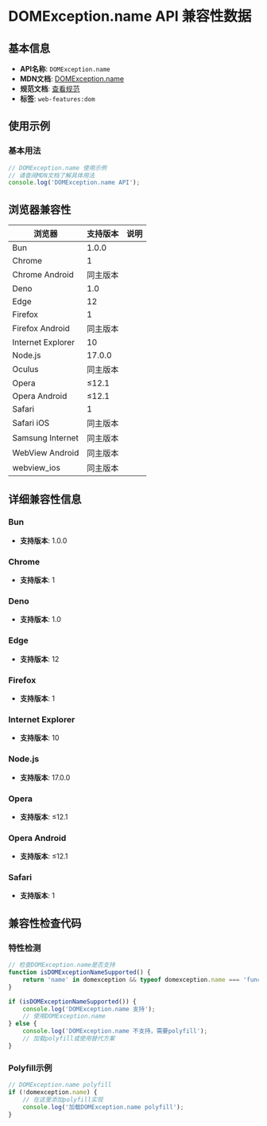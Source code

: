 # DOMException.name API 兼容性数据

## 基本信息

- **API名称**: `DOMException.name`
- **MDN文档**: [DOMException.name](https://developer.mozilla.org/docs/Web/API/DOMException/name)
- **规范文档**: [查看规范](https://webidl.spec.whatwg.org/#dom-domexception-name)
- **标签**: `web-features:dom`

## 使用示例

### 基本用法

```javascript
// DOMException.name 使用示例
// 请查阅MDN文档了解具体用法
console.log('DOMException.name API');
```

## 浏览器兼容性

| 浏览器 | 支持版本 | 说明 |
|--------|----------|------|
| Bun | 1.0.0 |  |
| Chrome | 1 |  |
| Chrome Android | 同主版本 |  |
| Deno | 1.0 |  |
| Edge | 12 |  |
| Firefox | 1 |  |
| Firefox Android | 同主版本 |  |
| Internet Explorer | 10 |  |
| Node.js | 17.0.0 |  |
| Oculus | 同主版本 |  |
| Opera | ≤12.1 |  |
| Opera Android | ≤12.1 |  |
| Safari | 1 |  |
| Safari iOS | 同主版本 |  |
| Samsung Internet | 同主版本 |  |
| WebView Android | 同主版本 |  |
| webview_ios | 同主版本 |  |

## 详细兼容性信息

### Bun

- **支持版本**: 1.0.0

### Chrome

- **支持版本**: 1

### Deno

- **支持版本**: 1.0

### Edge

- **支持版本**: 12

### Firefox

- **支持版本**: 1

### Internet Explorer

- **支持版本**: 10

### Node.js

- **支持版本**: 17.0.0

### Opera

- **支持版本**: ≤12.1

### Opera Android

- **支持版本**: ≤12.1

### Safari

- **支持版本**: 1

## 兼容性检查代码

### 特性检测

```javascript
// 检查DOMException.name是否支持
function isDOMExceptionNameSupported() {
    return 'name' in domexception && typeof domexception.name === 'function';
}

if (isDOMExceptionNameSupported()) {
    console.log('DOMException.name 支持');
    // 使用DOMException.name
} else {
    console.log('DOMException.name 不支持，需要polyfill');
    // 加载polyfill或使用替代方案
}
```

### Polyfill示例

```javascript
// DOMException.name polyfill
if (!domexception.name) {
    // 在这里添加polyfill实现
    console.log('加载DOMException.name polyfill');
}
```


